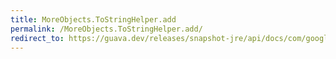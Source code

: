 ```yaml
---
title: MoreObjects.ToStringHelper.add
permalink: /MoreObjects.ToStringHelper.add/
redirect_to: https://guava.dev/releases/snapshot-jre/api/docs/com/google/common/base/MoreObjects.ToStringHelper.html#add-java.lang.String-int-
---
```

